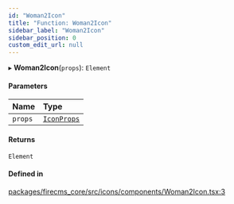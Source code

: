 ```yaml
---
id: "Woman2Icon"
title: "Function: Woman2Icon"
sidebar_label: "Woman2Icon"
sidebar_position: 0
custom_edit_url: null
---
```


▸ **Woman2Icon**(`props`): `Element`

#### Parameters

| Name | Type |
| :------ | :------ |
| `props` | [`IconProps`](../types/IconProps.md) |

#### Returns

`Element`

#### Defined in

[packages/firecms_core/src/icons/components/Woman2Icon.tsx:3](https://github.com/FireCMSco/firecms/blob/d45f3739/packages/firecms_core/src/icons/components/Woman2Icon.tsx#L3)
